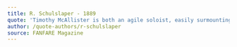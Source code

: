 ```yaml
---
title: R. Schulslaper - 1889
quote: 'Timothy McAllister is both an agile soloist, easily surmounting any technical hurdles, and an expressive, communicative musician able to plumb the depths or scale the heights of these contemporary composers&#8217; inspirations. His fellow musicians are equally accomplished; these renditions are finely honed collaborations between talented peers.'
author: /quote-authors/r-schulslaper
source: FANFARE Magazine
---
```


